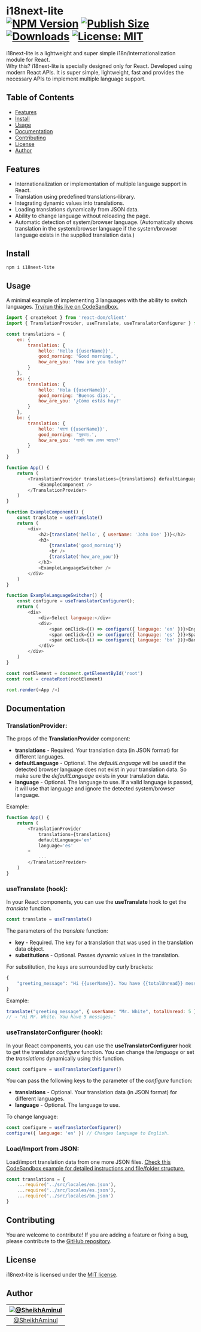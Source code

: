 i18next-lite<br>
[![NPM Version](https://img.shields.io/npm/v/i18next-lite.svg?branch=main)](https://www.npmjs.com/package/i18next-lite)
[![Publish Size](https://badgen.net/packagephobia/publish/i18next-lite)](https://packagephobia.now.sh/result?p=i18next-lite)
[![Downloads](https://img.shields.io/npm/dt/i18next-lite)](https://www.npmjs.com/package/i18next-lite)
[![License: MIT](https://img.shields.io/badge/license-MIT-blue.svg)](https://github.com/SheikhAminul/i18next-lite/blob/main/LICENSE)
================

i18next-lite is a lightweight and super simple i18n/internationalization module for React.  
Why this? i18next-lite is specially designed only for React. Developed using modern React APIs. It is super simple, lightweight, fast and provides the necessary APIs to implement multiple language support.


## Table of Contents

*   [Features](#features)
*   [Install](#install)
*   [Usage](#usage)
*   [Documentation](#documentation)
*   [Contributing](#contributing)
*   [License](#license)
*   [Author](#author)


## Features

*   Internationalization or implementation of multiple language support in React.
*   Translation using predefined translations-library.
*   Integrating dynamic values into translations.
*   Loading translations dynamically from JSON data.
*   Ability to change language without reloading the page.
*   Automatic detection of system/browser language. (Automatically shows translation in the system/browser language if the system/browser language exists in the supplied translation data.)


## Install

```plaintext
npm i i18next-lite
```


## Usage

A minimal example of implementing 3 languages with the ability to switch languages. [Try/run this live on CodeSandbox.](https://codesandbox.io/s/infallible-wright-cij8np?file=/src/index.jsx)

```javascript
import { createRoot } from 'react-dom/client'
import { TranslationProvider, useTranslate, useTranslatorConfigurer } from 'i18next-lite'

const translations = {
    en: {
        translation: {
            hello: 'Hello {{userName}}',
            good_morning: 'Good morning.',
            how_are_you: 'How are you today?'
        }
    },
    es: {
        translation: {
            hello: 'Hola {{userName}}',
            good_morning: 'Buenos dias.',
            how_are_you: '¿Cómo estás hoy?'
        }
    },
    bn: {
        translation: {
            hello: 'হ্যালো {{userName}}',
            good_morning: 'সুপ্রভাত.',
            how_are_you: 'আপনি আজ কেমন আছেন?'
        }
    }
}

function App() {
    return (
        <TranslationProvider translations={translations} defaultLanguage='en'>
            <ExampleComponent />
        </TranslationProvider>
    )
}

function ExampleComponent() {
    const translate = useTranslate()
    return (
        <div>
            <h2>{translate('hello', { userName: 'John Doe' })}</h2>
            <h3>
                {translate('good_morning')}
                <br />
                {translate('how_are_you')}
            </h3>
            <ExampleLanguageSwitcher />
        </div>
    )
}

function ExampleLanguageSwitcher() {
    const configure = useTranslatorConfigurer();
    return (
        <div>
            <div>Select language:</div>
            <div>
                <span onClick={() => configure({ language: 'en' })}>English</span> |
                <span onClick={() => configure({ language: 'es' })}>Spanish</span> |
                <span onClick={() => configure({ language: 'bn' })}>Bangla</span>
            </div>
        </div>
    )
}

const rootElement = document.getElementById('root')
const root = createRoot(rootElement)

root.render(<App />)
```


## Documentation

### TranslationProvider:

The props of the **TranslationProvider** component:

*   **translations** - Required. Your translation data (in JSON format) for different languages.
*   **defaultLanguage** - Optional. The _defaultLanguage_ will be used if the detected browser language does not exist in your translation data. So make sure the _defaultLanguage_ exists in your translation data.
*   **language** - Optional. The language to use. If a valid language is passed, it will use that language and ignore the detected system/browser language.

Example:

```javascript
function App() {
    return (
        <TranslationProvider
            translations={translations}
            defaultLanguage='en'
            language='es'
        >
            ...
        </TranslationProvider>
    )
}
```

### useTranslate (hook):

In your React components, you can use the **useTranslate** hook to get the _translate_ function.

```javascript
const translate = useTranslate()
```

The parameters of the _translate_ function:

*   **key** - Required. The key for a translation that was used in the translation data object.
*   **substitutions** - Optional. Passes dynamic values in the translation.

For substitution, the keys are surrounded by curly brackets:

```javascript
{
    "greeting_message": "Hi {{userName}}. You have {{totalUnread}} messages."
}
```

Example:

```javascript
translate("greeting_message", { userName: "Mr. White", totalUnread: 5 })
// → "Hi Mr. White. You have 5 messages."
```

### useTranslatorConfigurer (hook):

In your React components, you can use the **useTranslatorConfigurer** hook to get the translator _configure_ function. You can change the _language_ or set the _translations_ dynamically using this function.

```javascript
const configure = useTranslatorConfigurer()
```

You can pass the following keys to the parameter of the _configure_ function:

*   **translations** - Optional. Your translation data (in JSON format) for different languages.
*   **language** - Optional. The language to use.

To change language:

```javascript
const configure = useTranslatorConfigurer()
configure({ language: 'en' }) // Changes language to English.
```

### Load/Import from JSON:
Load/import translation data from one more JSON files. [Check this CodeSandbox example for detailed instructions and file/folder structure.](https://codesandbox.io/s/i18next-lite-json-cij8np?file=/src/index.jsx)

```javascript
const translations = {
	...require('../src/locales/en.json'),
	...require('../src/locales/es.json'),
	...require('../src/locales/bn.json')
}
```


## Contributing

You are welcome to contribute! If you are adding a feature or fixing a bug, please contribute to the [GitHub repository](https://github.com/SheikhAminul/i18next-lite/).


## License

i18next-lite is licensed under the [MIT license](https://github.com/SheikhAminul/i18next-lite/blob/main/LICENSE).


## Author

|[![@SheikhAminul](https://avatars.githubusercontent.com/u/25372039?v=4&s=96)](https://github.com/SheikhAminul)|
|:---:|
|[@SheikhAminul](https://github.com/SheikhAminul)|